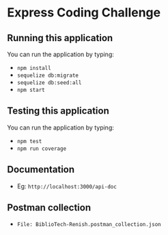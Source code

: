 # Express Coding Challenge

## Running this application

You can run the application by typing:

- `npm install`
- `sequelize db:migrate`
- `sequelize db:seed:all`
- `npm start`

## Testing this application

You can run the application by typing:

- `npm test`
- `npm run coverage`

## Documentation

- Eg: `http://localhost:3000/api-doc`

## Postman collection

- `File: BiblioTech-Renish.postman_collection.json`
